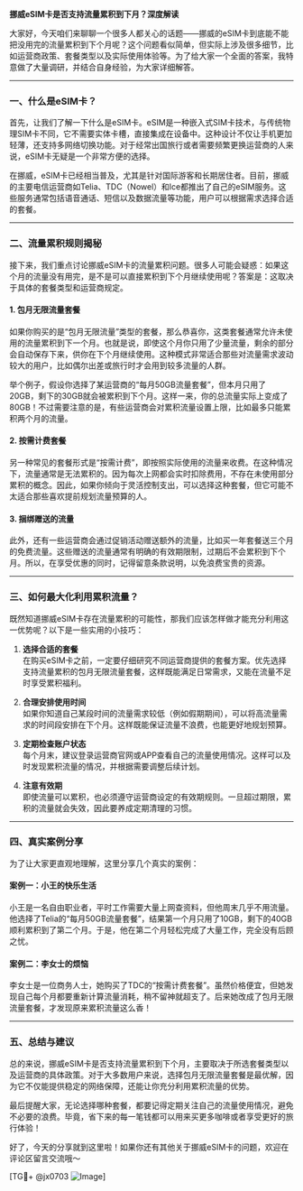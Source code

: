 **挪威eSIM卡是否支持流量累积到下月？深度解读**

大家好，今天咱们来聊聊一个很多人都关心的话题——挪威的eSIM卡到底能不能把没用完的流量累积到下个月呢？这个问题看似简单，但实际上涉及很多细节，比如运营商政策、套餐类型以及实际使用体验等。为了给大家一个全面的答案，我特意做了大量调研，并结合自身经验，为大家详细解答。

---

### 一、什么是eSIM卡？

首先，让我们了解一下什么是eSIM卡。eSIM是一种嵌入式SIM卡技术，与传统物理SIM卡不同，它不需要实体卡槽，直接集成在设备中。这种设计不仅让手机更加轻薄，还支持多网络切换功能。对于经常出国旅行或者需要频繁更换运营商的人来说，eSIM卡无疑是一个非常方便的选择。

在挪威，eSIM卡已经相当普及，尤其是针对国际游客和长期居住者。目前，挪威的主要电信运营商如Telia、TDC（Nowel）和Ice都推出了自己的eSIM服务。这些服务通常包括语音通话、短信以及数据流量等功能，用户可以根据需求选择合适的套餐。

---

### 二、流量累积规则揭秘

接下来，我们重点讨论挪威eSIM卡的流量累积问题。很多人可能会疑惑：如果这个月的流量没有用完，是不是可以直接累积到下个月继续使用呢？答案是：这取决于具体的套餐类型和运营商规定。

#### 1. **包月无限流量套餐**
如果你购买的是“包月无限流量”类型的套餐，那么恭喜你，这类套餐通常允许未使用的流量累积到下一个月。也就是说，即使这个月你只用了少量流量，剩余的部分会自动保存下来，供你在下个月继续使用。这种模式非常适合那些对流量需求波动较大的用户，比如偶尔出差或旅行时才会用到较多流量的人群。

举个例子，假设你选择了某运营商的“每月50GB流量套餐”，但本月只用了20GB，剩下的30GB就会被累积到下个月。这样一来，你的总流量实际上变成了80GB！不过需要注意的是，有些运营商会对累积流量设置上限，比如最多只能累积两个月的流量。

#### 2. **按需计费套餐**
另一种常见的套餐形式是“按需计费”，即按照实际使用的流量来收费。在这种情况下，流量通常是无法累积的。因为每次上网都会实时扣除费用，不存在未使用部分累积的概念。因此，如果你倾向于灵活控制支出，可以选择这种套餐，但它可能不太适合那些喜欢提前规划流量预算的人。

#### 3. **捆绑赠送的流量**
此外，还有一些运营商会通过促销活动赠送额外的流量，比如买一年套餐送三个月的免费流量。这些赠送的流量通常有明确的有效期限制，过期后不会累积到下个月。所以，在享受优惠的同时，记得留意条款说明，以免浪费宝贵的资源。

---

### 三、如何最大化利用累积流量？

既然知道挪威eSIM卡存在流量累积的可能性，那我们应该怎样做才能充分利用这一优势呢？以下是一些实用的小技巧：

1. **选择合适的套餐**  
   在购买eSIM卡之前，一定要仔细研究不同运营商提供的套餐方案。优先选择支持流量累积的包月无限流量套餐，这样既能满足日常需求，又能在流量不足时享受累积福利。

2. **合理安排使用时间**  
   如果你知道自己某段时间的流量需求较低（例如假期期间），可以将高流量需求的时间段安排在下个月。这样既能保证流量不浪费，也能更好地规划预算。

3. **定期检查账户状态**  
   每个月末，建议登录运营商官网或APP查看自己的流量使用情况。这样可以及时发现累积流量的情况，并根据需要调整后续计划。

4. **注意有效期**  
   即使流量可以累积，也必须遵守运营商设定的有效期规则。一旦超过期限，累积的流量就会失效，因此要养成定期清理的习惯。

---

### 四、真实案例分享

为了让大家更直观地理解，这里分享几个真实的案例：

#### 案例一：小王的快乐生活  
小王是一名自由职业者，平时工作需要大量上网查资料，但他周末几乎不用流量。他选择了Telia的“每月50GB流量套餐”，结果第一个月只用了10GB，剩下的40GB顺利累积到了第二个月。于是，他在第二个月轻松完成了大量工作，完全没有后顾之忧。

#### 案例二：李女士的烦恼  
李女士是一位商务人士，她购买了TDC的“按需计费套餐”。虽然价格便宜，但她发现自己每个月都要重新计算流量消耗，稍不留神就超支了。后来她改成了包月无限流量套餐，才发现原来累积流量这么香！

---

### 五、总结与建议

总的来说，挪威eSIM卡是否支持流量累积到下个月，主要取决于所选套餐类型以及运营商的具体政策。对于大多数用户来说，选择包月无限流量套餐是最优解，因为它不仅能提供稳定的网络保障，还能让你充分利用累积流量的优势。

最后提醒大家，无论选择哪种套餐，都要记得定期关注自己的流量使用情况，避免不必要的浪费。毕竟，省下来的每一笔钱都可以用来买更多咖啡或者享受更好的旅行体验！

好了，今天的分享就到这里啦！如果你还有其他关于挪威eSIM卡的问题，欢迎在评论区留言交流哦～  

[TG💪+ @jx0703 ![Image](https://github.com/user-attachments/assets/dbca1d08-cadb-493c-b0ec-ad6f7a83f270)]